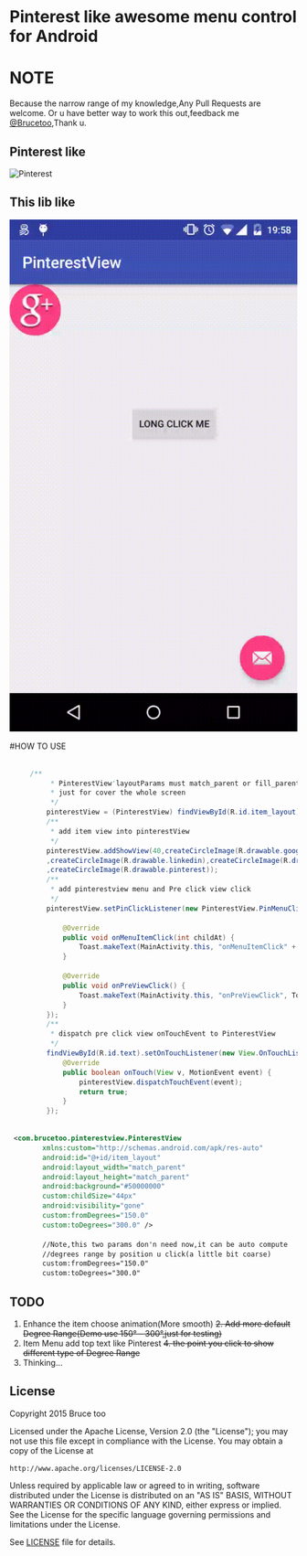 # Pinterest like awesome menu control for Android
# NOTE
  Because the narrow range of my knowledge,Any Pull Requests are welcome.
  Or u have better way to work this out,feedback me [@Brucetoo](https://twitter.com/Brucetoo14),Thank u.
## Pinterest like 
![Pinterest](./pinterest.gif)

## This lib like 
![MINE](./mine.gif)


#HOW TO USE
```java

     /**
          * PinterestView'layoutParams must match_parent or fill_parent,
          * just for cover the whole screen
          */
         pinterestView = (PinterestView) findViewById(R.id.item_layout);
         /**
          * add item view into pinterestView
          */
         pinterestView.addShowView(40,createCircleImage(R.drawable.googleplus)
         ,createCircleImage(R.drawable.linkedin),createCircleImage(R.drawable.twitter)
         ,createCircleImage(R.drawable.pinterest));
         /**
          * add pinterestview menu and Pre click view click
          */
         pinterestView.setPinClickListener(new PinterestView.PinMenuClickListener() {
 
             @Override
             public void onMenuItemClick(int childAt) {
                 Toast.makeText(MainActivity.this, "onMenuItemClick" + childAt, Toast.LENGTH_SHORT).show();
             }
 
             @Override
             public void onPreViewClick() {
                 Toast.makeText(MainActivity.this, "onPreViewClick", Toast.LENGTH_SHORT).show();
             }
         });
         /**
          * dispatch pre click view onTouchEvent to PinterestView
          */
         findViewById(R.id.text).setOnTouchListener(new View.OnTouchListener() {
             @Override
             public boolean onTouch(View v, MotionEvent event) {
                 pinterestView.dispatchTouchEvent(event);
                 return true;
             }
         });

```

```xml

 <com.brucetoo.pinterestview.PinterestView
        xmlns:custom="http://schemas.android.com/apk/res-auto"
        android:id="@+id/item_layout"
        android:layout_width="match_parent"
        android:layout_height="match_parent"
        android:background="#50000000"
        custom:childSize="44px"
        android:visibility="gone"
        custom:fromDegrees="150.0"
        custom:toDegrees="300.0" />
        
        //Note,this two params don'n need now,it can be auto compute 
        //degrees range by position u click(a little bit coarse)
        custom:fromDegrees="150.0"
        custom:toDegrees="300.0"

```

##  TODO

1. Enhance the item choose animation(More smooth)
~~2. Add more default Degree Range(Demo use 150° - 300°,just for testing)~~
3. Item Menu add top text like Pinterest
~~4. the point you click to show different type of Degree Range~~
5. Thinking...

## License

Copyright 2015 Bruce too

Licensed under the Apache License, Version 2.0 (the "License");
you may not use this file except in compliance with the License.
You may obtain a copy of the License at

    http://www.apache.org/licenses/LICENSE-2.0

Unless required by applicable law or agreed to in writing, software
distributed under the License is distributed on an "AS IS" BASIS,
WITHOUT WARRANTIES OR CONDITIONS OF ANY KIND, either express or implied.
See the License for the specific language governing permissions and
limitations under the License.

See [LICENSE](LICENSE) file for details.
